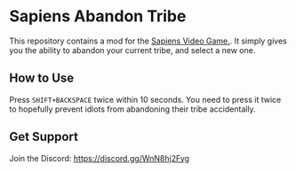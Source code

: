 # Sapiens Abandon Tribe

This repository contains a mod for the [Sapiens Video Game.](https://store.steampowered.com/app/1060230/Sapiens/). It simply gives you the ability to abandon your current tribe, and select a new one.

## How to Use

Press `SHIFT+BACKSPACE` twice within 10 seconds. You need to press it twice to hopefully prevent idiots from abandoning their tribe accidentally.

## Get Support

Join the Discord:  https://discord.gg/WnN8hj2Fyg
